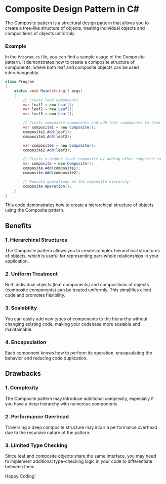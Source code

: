 # Composite Design Pattern in C#

The Composite pattern is a structural design pattern that allows you to create a tree-like structure of objects, treating individual objects and compositions of objects uniformly.

### Example

In the `Program.cs` file, you can find a sample usage of the Composite pattern. It demonstrates how to create a composite structure of components, where both leaf and composite objects can be used interchangeably.

```csharp
class Program
{
    static void Main(string[] args)
    {
        // Create leaf components
        var leaf1 = new Leaf();
        var leaf2 = new Leaf();
        var leaf3 = new Leaf();

        // Create composite components and add leaf components to them
        var composite1 = new Composite();
        composite1.Add(leaf1);
        composite1.Add(leaf2);

        var composite2 = new Composite();
        composite2.Add(leaf3);

        // Create a higher-level composite by adding other composite components
        var composite = new Composite();
        composite.Add(composite1);
        composite.Add(composite2);

        // Execute operations on the composite hierarchy
        composite.Operation();
    }
}
```

This code demonstrates how to create a hierarchical structure of objects using the Composite pattern.

## Benefits

### 1. Hierarchical Structures

The Composite pattern allows you to create complex hierarchical structures of objects, which is useful for representing part-whole relationships in your application.

### 2. Uniform Treatment

Both individual objects (leaf components) and compositions of objects (composite components) can be treated uniformly. This simplifies client code and promotes flexibility.

### 3. Scalability

You can easily add new types of components to the hierarchy without changing existing code, making your codebase more scalable and maintainable.

### 4. Encapsulation

Each component knows how to perform its operation, encapsulating the behavior and reducing code duplication.

## Drawbacks

### 1. Complexity

The Composite pattern may introduce additional complexity, especially if you have a deep hierarchy with numerous components.

### 2. Performance Overhead

Traversing a deep composite structure may incur a performance overhead due to the recursive nature of the pattern.

### 3. Limited Type Checking

Since leaf and composite objects share the same interface, you may need to implement additional type-checking logic in your code to differentiate between them.

Happy Coding!
